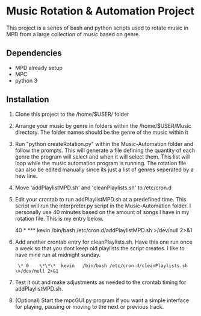 # Music Rotation & Automation Project
This project is a series of bash and python scripts used to rotate music in MPD
from a large collection of music based on genre.

## Dependencies
- MPD already setup
- MPC
- python 3

## Installation
1. Clone this project to the /home/$USER/ folder
2. Arrange your music by genre in folders within the /home/$USER/Music directory.
   The folder names should be the genre of the music within it
3. Run "python createRotation.py" within the Music-Automation folder and follow the prompts.
   This will generate a file defining the quantity of each genre the program will select and
   when it will select them. This list will loop while the music automation program is running.
   The rotation file can also be edited manually since its just a list of genres seperated by
   a new line.
4. Move 'addPlaylistMPD.sh' and 'cleanPlaylists.sh' to /etc/cron.d
5. Edit your crontab to run addPlaylistMPD.sh at a predefined time. This script
   will run the interpreter.py script in the Music-Automation folder. I personally use 40 minutes
   based on the amount of songs I have in my rotation file. This is my entry below.
   
   	40 \*	\*\*\*	kevin	/bin/bash /etc/cron.d/addPlaylistMPD.sh \>/dev/null 2>&1

6. Add another crontab entry for cleanPlaylists.sh. Have this one run once a week so that
   you dont keep old playlists the script creates. I like to have mine run at midnight sunday.

		\* 0	\*\*\*	kevin	/bin/bash /etc/cron.d/cleanPlaylists.sh \>/dev/null 2>&1

7. Test it out and make adjustments as needed to the crontab timing for addPlaylistMPD.sh.

8. (Optional) Start the mpcGUI.py program if you want a simple interface for playing, pausing
   or moving to the next or previous track. 

